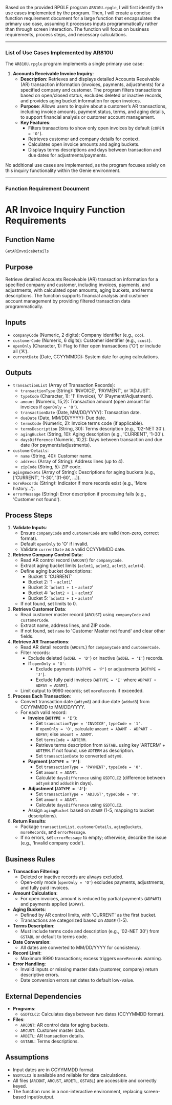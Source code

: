 Based on the provided RPGLE program `AR810U.rpgle`, I will first identify the use cases implemented by the program. Then, I will create a concise function requirement document for a large function that encapsulates the primary use case, assuming it processes inputs programmatically rather than through screen interaction. The function will focus on business requirements, process steps, and necessary calculations.

---

### List of Use Cases Implemented by AR810U

The `AR810U.rpgle` program implements a single primary use case:

1. **Accounts Receivable Invoice Inquiry**:
   - **Description**: Retrieves and displays detailed Accounts Receivable (AR) transaction information (invoices, payments, adjustments) for a specified company and customer. The program filters transactions based on open/closed status, excludes deleted or inactive records, and provides aging bucket information for open invoices.
   - **Purpose**: Allows users to inquire about a customer’s AR transactions, including invoice amounts, payment status, terms, and aging details, to support financial analysis or customer account management.
   - **Key Features**:
     - Filters transactions to show only open invoices by default (`cOPEN = 'O'`).
     - Retrieves customer and company details for context.
     - Calculates open invoice amounts and aging buckets.
     - Displays terms descriptions and days between transaction and due dates for adjustments/payments.

No additional use cases are implemented, as the program focuses solely on this inquiry functionality within the Genie environment.

---

### Function Requirement Document



# AR Invoice Inquiry Function Requirements

## Function Name
`GetARInvoiceDetails`

## Purpose
Retrieve detailed Accounts Receivable (AR) transaction information for a specified company and customer, including invoices, payments, and adjustments, with calculated open amounts, aging buckets, and terms descriptions. The function supports financial analysis and customer account management by providing filtered transaction data programmatically.

## Inputs
- `companyCode` (Numeric, 2 digits): Company identifier (e.g., `cco`).
- `customerCode` (Numeric, 6 digits): Customer identifier (e.g., `ccust`).
- `openOnly` (Character, 1): Flag to filter open transactions ('O') or include all ('A').
- `currentDate` (Date, CCYYMMDD): System date for aging calculations.

## Outputs
- `transactionList` (Array of Transaction Records):
  - `transactionType` (String): 'INVOICE', 'PAYMENT', or 'ADJUST'.
  - `typeCode` (Character, 1): '1' (Invoice), '0' (Payment/Adjustment).
  - `amount` (Numeric, 15,2): Transaction amount (open amount for invoices if `openOnly = 'O'`).
  - `transactionDate` (Date, MM/DD/YYYY): Transaction date.
  - `dueDate` (Date, MM/DD/YYYY): Due date.
  - `termsCode` (Numeric, 2): Invoice terms code (if applicable).
  - `termsDescription` (String, 30): Terms description (e.g., '02-NET 30').
  - `agingBucket` (String, 10): Aging description (e.g., 'CURRENT', '1-30').
  - `daysDifference` (Numeric, 10,2): Days between transaction and due date (for payments/adjustments).
- `customerDetails`:
  - `name` (String, 40): Customer name.
  - `address` (Array of String): Address lines (up to 4).
  - `zipCode` (String, 5): ZIP code.
- `agingBuckets` (Array of String): Descriptions for aging buckets (e.g., ['CURRENT', '1-30', '31-60', ...]).
- `moreRecords` (String): Indicator if more records exist (e.g., 'More history...').
- `errorMessage` (String): Error description if processing fails (e.g., 'Customer not found').

## Process Steps
1. **Validate Inputs**:
   - Ensure `companyCode` and `customerCode` are valid (non-zero, correct format).
   - Default `openOnly` to 'O' if invalid.
   - Validate `currentDate` as a valid CCYYMMDD date.
2. **Retrieve Company Control Data**:
   - Read AR control record (`ARCONT`) for `companyCode`.
   - Extract aging bucket limits (`aclmt1`, `aclmt2`, `aclmt3`, `aclmt4`).
   - Define aging bucket descriptions:
     - Bucket 1: 'CURRENT'
     - Bucket 2: '1 - `aclmt1`'
     - Bucket 3: '`aclmt1 + 1` - `aclmt2`'
     - Bucket 4: '`aclmt2 + 1` - `aclmt3`'
     - Bucket 5: '`aclmt3 + 1` - `aclmt4`'
   - If not found, set limits to 0.
3. **Retrieve Customer Data**:
   - Read customer master record (`ARCUST`) using `companyCode` and `customerCode`.
   - Extract name, address lines, and ZIP code.
   - If not found, set `name` to 'Customer Master not found' and clear other fields.
4. **Retrieve AR Transactions**:
   - Read AR detail records (`ARDETL`) for `companyCode` and `customerCode`.
   - Filter records:
     - Exclude deleted (`adDEL = 'D'`) or inactive (`adDEL = 'I'`) records.
     - If `openOnly = 'O'`:
       - Exclude payments (`ADTYPE = 'P'`) or adjustments (`ADTYPE = 'J'`).
       - Exclude fully paid invoices (`ADTYPE = 'I'` where `ADPART + ADPAY = ADAMT`).
   - Limit output to 9990 records; set `moreRecords` if exceeded.
5. **Process Each Transaction**:
   - Convert transaction date (`adtym8`) and due date (`addud8`) from CCYYMMDD to MM/DD/YYYY.
   - For each valid record:
     - **Invoice (`ADTYPE = 'I'`)**:
       - Set `transactionType = 'INVOICE'`, `typeCode = '1'`.
       - If `openOnly = 'O'`, calculate `amount = ADAMT - ADPART - ADPAY`; else `amount = ADAMT`.
       - Set `termsCode = ADTERM`.
       - Retrieve terms description from `GSTABL` using key 'ARTERM' + `ADTERM`. If not found, use `ADTERM` as description.
       - Set `transactionDate` to converted `adtym8`.
     - **Payment (`ADTYPE = 'P'`)**:
       - Set `transactionType = 'PAYMENT'`, `typeCode = '0'`.
       - Set `amount = ADAMT`.
       - Calculate `daysDifference` using `GSDTCLC2` (difference between `adtym8` and `addud8` in days).
     - **Adjustment (`ADTYPE = 'J'`)**:
       - Set `transactionType = 'ADJUST'`, `typeCode = '0'`.
       - Set `amount = ADAMT`.
       - Calculate `daysDifference` using `GSDTCLC2`.
     - Assign `agingBucket` based on `ADAGE` (1-5, mapping to bucket descriptions).
6. **Return Results**:
   - Package `transactionList`, `customerDetails`, `agingBuckets`, `moreRecords`, and `errorMessage`.
   - If no errors, set `errorMessage` to empty; otherwise, describe the issue (e.g., 'Invalid company code').

## Business Rules
- **Transaction Filtering**:
  - Deleted or inactive records are always excluded.
  - Open-only mode (`openOnly = 'O'`) excludes payments, adjustments, and fully paid invoices.
- **Amount Calculation**:
  - For open invoices, amount is reduced by partial payments (`ADPART`) and payments applied (`ADPAY`).
- **Aging Buckets**:
  - Defined by AR control limits, with 'CURRENT' as the first bucket.
  - Transactions are categorized based on `ADAGE` (1-5).
- **Terms Description**:
  - Must include terms code and description (e.g., '02-NET 30') from `GSTABL` or default to terms code.
- **Date Conversion**:
  - All dates are converted to MM/DD/YYYY for consistency.
- **Record Limit**:
  - Maximum 9990 transactions; excess triggers `moreRecords` warning.
- **Error Handling**:
  - Invalid inputs or missing master data (customer, company) return descriptive errors.
  - Date conversion errors set dates to default low-value.

## External Dependencies
- **Programs**:
  - `GSDTCLC2`: Calculates days between two dates (CCYYMMDD format).
- **Files**:
  - `ARCONT`: AR control data for aging buckets.
  - `ARCUST`: Customer master data.
  - `ARDETL`: AR transaction details.
  - `GSTABL`: Terms descriptions.

## Assumptions
- Input dates are in CCYYMMDD format.
- `GSDTCLC2` is available and reliable for date calculations.
- All files (`ARCONT`, `ARCUST`, `ARDETL`, `GSTABL`) are accessible and correctly keyed.
- The function runs in a non-interactive environment, replacing screen-based input/output.

